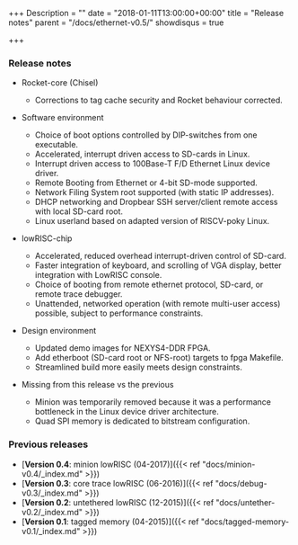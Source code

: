 +++
Description = ""
date = "2018-01-11T13:00:00+00:00"
title = "Release notes"
parent = "/docs/ethernet-v0.5/"
showdisqus = true

+++

### Release notes

 * Rocket-core (Chisel)
   * Corrections to tag cache security and Rocket behaviour corrected.
   
 * Software environment
   * Choice of boot options controlled by DIP-switches from one executable.
   * Accelerated, interrupt driven access to SD-cards in Linux.
   * Interrupt driven access to 100Base-T F/D Ethernet Linux device driver.
   * Remote Booting from Ethernet or 4-bit SD-mode supported.
   * Network Filing System root supported (with static IP addresses).
   * DHCP networking and Dropbear SSH server/client remote access with local SD-card root.
   * Linux userland based on adapted version of RISCV-poky Linux.

 * lowRISC-chip
   * Accelerated, reduced overhead interrupt-driven control of SD-card.
   * Faster integration of keyboard, and scrolling of VGA display, better integration with LowRISC console.
   * Choice of booting from remote ethernet protocol, SD-card, or remote trace debugger.
   * Unattended, networked operation (with remote multi-user access) possible, subject to performance constraints.
   
 * Design environment
   * Updated demo images for NEXYS4-DDR FPGA.
   * Add etherboot (SD-card root or NFS-root) targets to fpga Makefile.
   * Streamlined build more easily meets design constraints.
   
 * Missing from this release vs the previous
   * Minion was temporarily removed because it was a performance bottleneck in the Linux device driver architecture.
   * Quad SPI memory is dedicated to bitstream configuration.

### Previous releases

 * [**Version 0.4**: minion lowRISC (04-2017)]({{< ref "docs/minion-v0.4/_index.md" >}})
 * [**Version 0.3**: core trace lowRISC (06-2016)]({{< ref "docs/debug-v0.3/_index.md" >}})
 * [**Version 0.2**: untethered lowRISC (12-2015)]({{< ref "docs/untether-v0.2/_index.md" >}})
 * [**Version 0.1**: tagged memory (04-2015)]({{< ref "docs/tagged-memory-v0.1/_index.md" >}})
